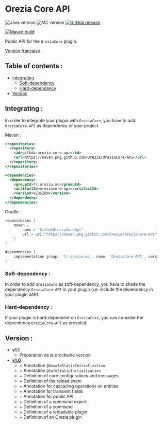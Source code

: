 # Orezia Core API

![Java version](https://img.shields.io/badge/java-^17-yellow)
![MC version](https://img.shields.io/badge/MC-v1.19.2-green)
[![GitHub release](https://img.shields.io/badge/release-v1.0-blue)](https://github.com/Orezia/OreziaCore-API/releases/tag/v1.0)

[![Maven build](https://github.com/Orezia/OreziaCore-API/actions/workflows/maven_build.yml/badge.svg)](https://github.com/Orezia/OreziaCore-API/actions/workflows/maven_build.yml)

Public API for the `OreziaCore` plugin.

[Version française](./LISEZMOI.md)

## Table of contents :

- [Integrating](#integrating-)
  - [Soft-dependency](#soft-dependency-)
  - [Hard-dependency](#hard-dependency-)
- [Version](#version-)

## Integrating :

In order to integrate your plugin with `OreziaCore`, you have to add `OreziaCore-API` as dependency of your project.

Maven :

```xml
<repositories>
  <repository>
    <id>github-orezia-core-api</id>
    <url>https://maven.pkg.github.com/Orezia/OreziaCore-API</url>
  </repository>
</repositories>
```

```xml
<dependencies>
  <dependency>
    <groupId>fr.orezia.mc</groupId>
    <artifactId>oreziacore-api</artifactId>
    <version>VERSION</version>
  </dependency>
</dependencies>
```

Gradle :

```groovy
repositories {
    maven {
        name = "GithubOreziaCoreApi"
        url = uri("https://maven.pkg.github.com/Orezia/OreziaCore-API")
    }
}
```

```groovy
dependencies {
    implementation group: 'fr.orezia.mc', name: 'OreziaCore-API', version: VERSION
}
```

### Soft-dependency :

In order to add `OreziaCore` as soft-dependency, you have to shade the dependency `OreziaCore-API` in your plugin (i.e. include the dependency in your plugin JAR).

### Hard-dependency :

If your plugin is hard-dependent on `OreziaCore`, you can consider the dependency `OreziaCore-API` as provided.

## Version :

- __v1.1__
  - Préparation de la prochaine version
- __[v1.0](https://github.com/Orezia/OreziaCore-API/releases/tag/v1.0)__
  - \+ Annotation `@UnsafeStaticInitialization` 
  - \+ Annotation `@SafeStaticInitialization` 
  - \+ Definition of core configurations and messages
  - \+ Definition of the reload event
  - \+ Annotation for cascading operations on entities
  - \+ Annotation for transient fields
  - \+ Annotation for public API
  - \+ Definition of a command expert
  - \+ Definition of a command
  - \+ Definition of a reloadable plugin
  - \+ Definition of an Orezia plugin
